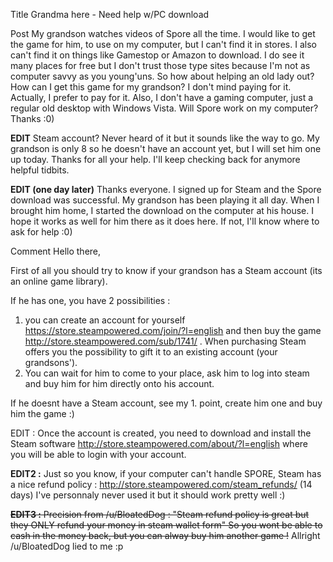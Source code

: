 Title
Grandma here - Need help w/PC download

Post
My grandson watches videos of Spore all the time.  I would like to get the game for him, to use on my computer, but I can't find it in stores.  I also can't find it on things like Gamestop or Amazon to download.  I do see it many places for free but I don't trust those type sites because I'm not as computer savvy as you young'uns.  So how about helping an old lady out?  How can I get this game for my grandson?  I don't mind paying for it.  Actually, I prefer to pay for it.  Also, I don't have a gaming computer, just a regular old desktop 
with Windows Vista.  Will Spore work on my computer?  Thanks :0)

**EDIT**  Steam account?  Never heard of it but it sounds like the way to go.  My grandson is only 8 so he doesn't have an account yet, but I will set him one up today.  Thanks for all your help.  I'll keep checking back for anymore helpful tidbits.  

**EDIT (one day later)**  Thanks everyone.  I signed up for Steam and the Spore download was successful.  My grandson has been playing it all day.  When I brought him home, I started the download on the computer at his house.  I hope it works as well for him there as it does here.  If not, I'll know where to ask for help  :0)


Comment
Hello there,

First of all you should try to know if your grandson has a Steam account (its an online game library).

If he has one, you have 2 possibilities :

1. you can create an account for yourself https://store.steampowered.com/join/?l=english and then buy the game http://store.steampowered.com/sub/1741/ . When purchasing Steam offers you the possibility to gift it to an existing account (your grandsons').
1. You can wait for him to come to your place, ask him to log into steam and buy him for him directly onto his account.

If he doesnt have a Steam account, see my 1. point, create him one and buy him the game :)

EDIT : Once the account is created, you need to download and install the Steam software http://store.steampowered.com/about/?l=english where you will be able to login with your account.

**EDIT2 :** Just so you know, if your computer can't handle SPORE, Steam has a nice refund policy : http://store.steampowered.com/steam_refunds/  (14 days) I've personnaly never used it but it should work pretty well :)

~~**EDIT3 :** Precision from /u/BloatedDog : "Steam refund policy is great but they ONLY refund your money in steam wallet form"  So you wont be able to cash in the money back, but you can alway buy him another game !~~ Allright /u/BloatedDog lied to me :p

